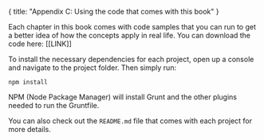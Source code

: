 {
	title: "Appendix C: Using the code that comes with this book"
}

Each chapter in this book comes with code samples that you can run to get a better idea of how the concepts apply in real life. You can download the code here: [[LINK]]

To install the necessary dependencies for each project, open up a console and navigate to the project folder. Then simply run:

	npm install

NPM (Node Package Manager) will install Grunt and the other plugins needed to run the Gruntfile.

You can also check out the `README.md` file that comes with each project for more details.
